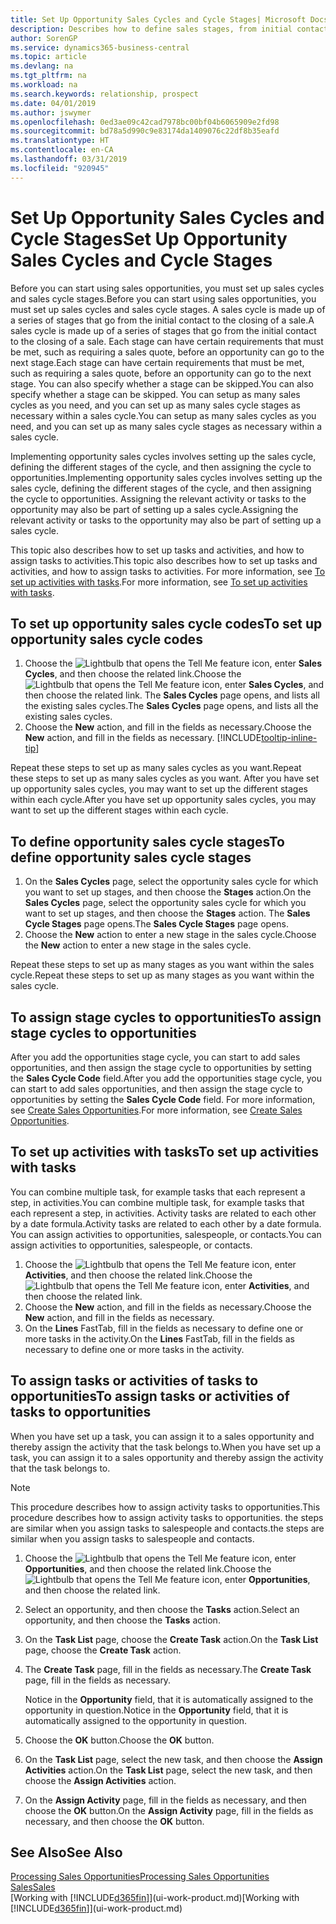 ```yaml
---
title: Set Up Opportunity Sales Cycles and Cycle Stages| Microsoft Docs
description: Describes how to define sales stages, from initial contact to closing, to create a sales cycle and assign it to opportunities in Business Central.
author: SorenGP
ms.service: dynamics365-business-central
ms.topic: article
ms.devlang: na
ms.tgt_pltfrm: na
ms.workload: na
ms.search.keywords: relationship, prospect
ms.date: 04/01/2019
ms.author: jswymer
ms.openlocfilehash: 0ed3ae09c42cad7978bc00bf04b6065909e2fd98
ms.sourcegitcommit: bd78a5d990c9e83174da1409076c22df8b35eafd
ms.translationtype: HT
ms.contentlocale: en-CA
ms.lasthandoff: 03/31/2019
ms.locfileid: "920945"
---
```

# <a name="set-up-opportunity-sales-cycles-and-cycle-stages"></a><span data-ttu-id="d5742-103">Set Up Opportunity Sales Cycles and Cycle Stages</span><span class="sxs-lookup"><span data-stu-id="d5742-103">Set Up Opportunity Sales Cycles and Cycle Stages</span></span>
<span data-ttu-id="d5742-104">Before you can start using sales opportunities, you must set up sales cycles and sales cycle stages.</span><span class="sxs-lookup"><span data-stu-id="d5742-104">Before you can start using sales opportunities, you must set up sales cycles and sales cycle stages.</span></span> <span data-ttu-id="d5742-105">A sales cycle is made up of a series of stages that go from the initial contact to the closing of a sale.</span><span class="sxs-lookup"><span data-stu-id="d5742-105">A sales cycle is made up of a series of stages that go from the initial contact to the closing of a sale.</span></span> <span data-ttu-id="d5742-106">Each stage can have certain requirements that must be met, such as requiring a sales quote, before an opportunity can go to the next stage.</span><span class="sxs-lookup"><span data-stu-id="d5742-106">Each stage can have certain requirements that must be met, such as requiring a sales quote, before an opportunity can go to the next stage.</span></span> <span data-ttu-id="d5742-107">You can also specify whether a stage can be skipped.</span><span class="sxs-lookup"><span data-stu-id="d5742-107">You can also specify whether a stage can be skipped.</span></span> <span data-ttu-id="d5742-108">You can setup as many sales cycles as you need, and you can set up as many sales cycle stages as necessary within a sales cycle.</span><span class="sxs-lookup"><span data-stu-id="d5742-108">You can setup as many sales cycles as you need, and you can set up as many sales cycle stages as necessary within a sales cycle.</span></span>

<span data-ttu-id="d5742-109">Implementing opportunity sales cycles involves setting up the sales cycle, defining the different stages of the cycle, and then assigning the cycle to opportunities.</span><span class="sxs-lookup"><span data-stu-id="d5742-109">Implementing opportunity sales cycles involves setting up the sales cycle, defining the different stages of the cycle, and then assigning the cycle to opportunities.</span></span> <span data-ttu-id="d5742-110">Assigning the relevant activity or tasks to the opportunity may also be part of setting up a sales cycle.</span><span class="sxs-lookup"><span data-stu-id="d5742-110">Assigning the relevant activity or tasks to the opportunity may also be part of setting up a sales cycle.</span></span>

<span data-ttu-id="d5742-111">This topic also describes how to set up tasks and activities, and how to assign tasks to activities.</span><span class="sxs-lookup"><span data-stu-id="d5742-111">This topic also describes how to set up tasks and activities, and how to assign tasks to activities.</span></span> <span data-ttu-id="d5742-112">For more information, see [To set up activities with tasks](marketing-how-setup-opportunity-sales-cycles-stages.md#to-set-up-activities-with-tasks).</span><span class="sxs-lookup"><span data-stu-id="d5742-112">For more information, see [To set up activities with tasks](marketing-how-setup-opportunity-sales-cycles-stages.md#to-set-up-activities-with-tasks).</span></span>

## <a name="to-set-up-opportunity-sales-cycle-codes"></a><span data-ttu-id="d5742-113">To set up opportunity sales cycle codes</span><span class="sxs-lookup"><span data-stu-id="d5742-113">To set up opportunity sales cycle codes</span></span>
1. <span data-ttu-id="d5742-114">Choose the ![Lightbulb that opens the Tell Me feature](media/ui-search/search_small.png "Tell me what you want to do") icon, enter **Sales Cycles**, and then choose the related link.</span><span class="sxs-lookup"><span data-stu-id="d5742-114">Choose the ![Lightbulb that opens the Tell Me feature](media/ui-search/search_small.png "Tell me what you want to do") icon, enter **Sales Cycles**, and then choose the related link.</span></span> <span data-ttu-id="d5742-115">The **Sales Cycles** page opens, and lists all the existing sales cycles.</span><span class="sxs-lookup"><span data-stu-id="d5742-115">The **Sales Cycles** page opens, and lists all the existing sales cycles.</span></span>
2. <span data-ttu-id="d5742-116">Choose the **New** action, and fill in the fields as necessary.</span><span class="sxs-lookup"><span data-stu-id="d5742-116">Choose the **New** action, and fill in the fields as necessary.</span></span> [!INCLUDE[tooltip-inline-tip](includes/tooltip-inline-tip_md.md)]

<span data-ttu-id="d5742-117">Repeat these steps to set up as many sales cycles as you want.</span><span class="sxs-lookup"><span data-stu-id="d5742-117">Repeat these steps to set up as many sales cycles as you want.</span></span> <span data-ttu-id="d5742-118">After you have set up opportunity sales cycles, you may want to set up the different stages within each cycle.</span><span class="sxs-lookup"><span data-stu-id="d5742-118">After you have set up opportunity sales cycles, you may want to set up the different stages within each cycle.</span></span>

## <a name="to-define-opportunity-sales-cycle-stages"></a><span data-ttu-id="d5742-119">To define opportunity sales cycle stages</span><span class="sxs-lookup"><span data-stu-id="d5742-119">To define opportunity sales cycle stages</span></span>
1. <span data-ttu-id="d5742-120">On the **Sales Cycles** page, select the opportunity sales cycle for which you want to set up stages, and then choose the **Stages** action.</span><span class="sxs-lookup"><span data-stu-id="d5742-120">On the **Sales Cycles** page, select the opportunity sales cycle for which you want to set up stages, and then choose the **Stages** action.</span></span> <span data-ttu-id="d5742-121">The **Sales Cycle Stages** page opens.</span><span class="sxs-lookup"><span data-stu-id="d5742-121">The **Sales Cycle Stages** page opens.</span></span>
2. <span data-ttu-id="d5742-122">Choose the **New** action to enter a new stage in the sales cycle.</span><span class="sxs-lookup"><span data-stu-id="d5742-122">Choose the **New** action to enter a new stage in the sales cycle.</span></span>

<span data-ttu-id="d5742-123">Repeat these steps to set up as many stages as you want within the sales cycle.</span><span class="sxs-lookup"><span data-stu-id="d5742-123">Repeat these steps to set up as many stages as you want within the sales cycle.</span></span>

## <a name="to-assign-stage-cycles-to-opportunities"></a><span data-ttu-id="d5742-124">To assign stage cycles to opportunities</span><span class="sxs-lookup"><span data-stu-id="d5742-124">To assign stage cycles to opportunities</span></span>
<span data-ttu-id="d5742-125">After you add the opportunities stage cycle, you can start to add sales opportunities, and then assign the stage cycle to opportunities by setting the **Sales Cycle Code** field.</span><span class="sxs-lookup"><span data-stu-id="d5742-125">After you add the opportunities stage cycle, you can start to add sales opportunities, and then assign the stage cycle to opportunities by setting the **Sales Cycle Code** field.</span></span> <span data-ttu-id="d5742-126">For more information, see [Create Sales Opportunities](marketing-how-create-opportunities.md).</span><span class="sxs-lookup"><span data-stu-id="d5742-126">For more information, see [Create Sales Opportunities](marketing-how-create-opportunities.md).</span></span>

## <a name="to-set-up-activities-with-tasks"></a><span data-ttu-id="d5742-127">To set up activities with tasks</span><span class="sxs-lookup"><span data-stu-id="d5742-127">To set up activities with tasks</span></span>
<span data-ttu-id="d5742-128">You can combine multiple task, for example tasks that each represent a step, in activities.</span><span class="sxs-lookup"><span data-stu-id="d5742-128">You can combine multiple task, for example tasks that each represent a step, in activities.</span></span> <span data-ttu-id="d5742-129">Activity tasks are related to each other by a date formula.</span><span class="sxs-lookup"><span data-stu-id="d5742-129">Activity tasks are related to each other by a date formula.</span></span> <span data-ttu-id="d5742-130">You can assign activities to opportunities, salespeople, or contacts.</span><span class="sxs-lookup"><span data-stu-id="d5742-130">You can assign activities to opportunities, salespeople, or contacts.</span></span>

1. <span data-ttu-id="d5742-131">Choose the ![Lightbulb that opens the Tell Me feature](media/ui-search/search_small.png "Tell me what you want to do") icon, enter **Activities**, and then choose the related link.</span><span class="sxs-lookup"><span data-stu-id="d5742-131">Choose the ![Lightbulb that opens the Tell Me feature](media/ui-search/search_small.png "Tell me what you want to do") icon, enter **Activities**, and then choose the related link.</span></span>
2. <span data-ttu-id="d5742-132">Choose the **New** action, and fill in the fields as necessary.</span><span class="sxs-lookup"><span data-stu-id="d5742-132">Choose the **New** action, and fill in the fields as necessary.</span></span>
3. <span data-ttu-id="d5742-133">On the **Lines** FastTab, fill in the fields as necessary to define one or more tasks in the activity.</span><span class="sxs-lookup"><span data-stu-id="d5742-133">On the **Lines** FastTab, fill in the fields as necessary to define one or more tasks in the activity.</span></span>

## <a name="to-assign-tasks-or-activities-of-tasks-to-opportunities"></a><span data-ttu-id="d5742-134">To assign tasks or activities of tasks to opportunities</span><span class="sxs-lookup"><span data-stu-id="d5742-134">To assign tasks or activities of tasks to opportunities</span></span>
<span data-ttu-id="d5742-135">When you have set up a task, you can assign it to a sales opportunity and thereby assign the activity that the task belongs to.</span><span class="sxs-lookup"><span data-stu-id="d5742-135">When you have set up a task, you can assign it to a sales opportunity and thereby assign the activity that the task belongs to.</span></span>

> [!NOTE]  
>   <span data-ttu-id="d5742-136">This procedure describes how to assign activity tasks to opportunities.</span><span class="sxs-lookup"><span data-stu-id="d5742-136">This procedure describes how to assign activity tasks to opportunities.</span></span> <span data-ttu-id="d5742-137">the steps are similar when you assign tasks to salespeople and contacts.</span><span class="sxs-lookup"><span data-stu-id="d5742-137">the steps are similar when you assign tasks to salespeople and contacts.</span></span>

1. <span data-ttu-id="d5742-138">Choose the ![Lightbulb that opens the Tell Me feature](media/ui-search/search_small.png "Tell me what you want to do") icon, enter **Opportunities**, and then choose the related link.</span><span class="sxs-lookup"><span data-stu-id="d5742-138">Choose the ![Lightbulb that opens the Tell Me feature](media/ui-search/search_small.png "Tell me what you want to do") icon, enter **Opportunities**, and then choose the related link.</span></span>
2. <span data-ttu-id="d5742-139">Select an opportunity, and then choose the **Tasks** action.</span><span class="sxs-lookup"><span data-stu-id="d5742-139">Select an opportunity, and then choose the **Tasks** action.</span></span>
3. <span data-ttu-id="d5742-140">On the **Task List** page, choose the **Create Task** action.</span><span class="sxs-lookup"><span data-stu-id="d5742-140">On the **Task List** page, choose the **Create Task** action.</span></span>
4.  <span data-ttu-id="d5742-141">The **Create Task** page, fill in the fields as necessary.</span><span class="sxs-lookup"><span data-stu-id="d5742-141">The **Create Task** page, fill in the fields as necessary.</span></span>

    <span data-ttu-id="d5742-142">Notice in the **Opportunity** field, that it is automatically assigned to the opportunity in question.</span><span class="sxs-lookup"><span data-stu-id="d5742-142">Notice in the **Opportunity** field, that it is automatically assigned to the opportunity in question.</span></span>
5. <span data-ttu-id="d5742-143">Choose the **OK** button.</span><span class="sxs-lookup"><span data-stu-id="d5742-143">Choose the **OK** button.</span></span>
6. <span data-ttu-id="d5742-144">On the **Task List** page, select the new task, and then choose the **Assign Activities** action.</span><span class="sxs-lookup"><span data-stu-id="d5742-144">On the **Task List** page, select the new task, and then choose the **Assign Activities** action.</span></span>
7. <span data-ttu-id="d5742-145">On the **Assign Activity** page, fill in the fields as necessary, and then choose the **OK** button.</span><span class="sxs-lookup"><span data-stu-id="d5742-145">On the **Assign Activity** page, fill in the fields as necessary, and then choose the **OK** button.</span></span>

## <a name="see-also"></a><span data-ttu-id="d5742-146">See Also</span><span class="sxs-lookup"><span data-stu-id="d5742-146">See Also</span></span>
[<span data-ttu-id="d5742-147">Processing Sales Opportunities</span><span class="sxs-lookup"><span data-stu-id="d5742-147">Processing Sales Opportunities</span></span>](marketing-processing-sales-opportunities.md)  
[<span data-ttu-id="d5742-148">Sales</span><span class="sxs-lookup"><span data-stu-id="d5742-148">Sales</span></span>](sales-manage-sales.md)  
<span data-ttu-id="d5742-149">[Working with [!INCLUDE[d365fin](includes/d365fin_md.md)]](ui-work-product.md)</span><span class="sxs-lookup"><span data-stu-id="d5742-149">[Working with [!INCLUDE[d365fin](includes/d365fin_md.md)]](ui-work-product.md)</span></span>
